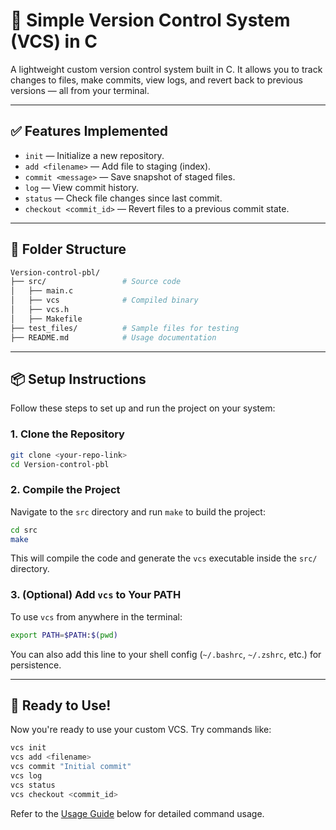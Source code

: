 # 🔧 Simple Version Control System (VCS) in C

A lightweight custom version control system built in C. It allows you to track changes to files, make commits, view logs, and revert back to previous versions — all from your terminal.

---

## ✅ Features Implemented

- `init` — Initialize a new repository.
- `add <filename>` — Add file to staging (index).
- `commit <message>` — Save snapshot of staged files.
- `log` — View commit history.
- `status` — Check file changes since last commit.
- `checkout <commit_id>` — Revert files to a previous commit state.

---

## 📁 Folder Structure

```bash
Version-control-pbl/
├── src/                 # Source code
│   ├── main.c
│   ├── vcs              # Compiled binary
│   ├── vcs.h
│   ├── Makefile
├── test_files/          # Sample files for testing
├── README.md            # Usage documentation
```

---

## 📦 Setup Instructions

Follow these steps to set up and run the project on your system:

### 1. Clone the Repository

```bash
git clone <your-repo-link>
cd Version-control-pbl
```

### 2. Compile the Project

Navigate to the `src` directory and run `make` to build the project:

```bash
cd src
make
```

This will compile the code and generate the `vcs` executable inside the `src/` directory.

### 3. (Optional) Add `vcs` to Your PATH

To use `vcs` from anywhere in the terminal:

```bash
export PATH=$PATH:$(pwd)
```

You can also add this line to your shell config (`~/.bashrc`, `~/.zshrc`, etc.) for persistence.

---

## 🚀 Ready to Use!

Now you're ready to use your custom VCS. Try commands like:

```bash
vcs init
vcs add <filename>
vcs commit "Initial commit"
vcs log
vcs status
vcs checkout <commit_id>
```

Refer to the [Usage Guide](#🚀-usage-guide) below for detailed command usage.
